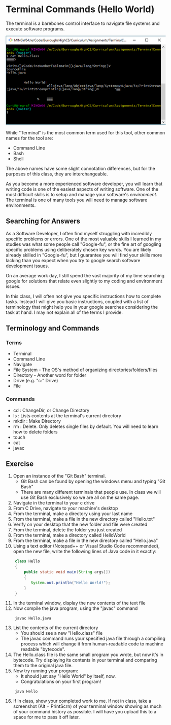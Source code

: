 # Terminal Commands (Hello World)
The terminal is a barebones control interface to navigate file systems and execute software programs.

![Terminal](./Terminal.png)

While "Terminal" is the most common term used for this tool, other common names for the tool are:
* Command Line
* Bash
* Shell

The above names have some slight connotation differences, but for the purposes of this class, they are interchangeable.

As you become a more experienced software developer, you will learn that writing code is one of the easiest aspects of writing software. One of the most difficult skills is to setup and manage your software's _environment_. The terminal is one of many tools you will need to manage software environments.

## Searching for Answers
As a Software Developer, I often find myself struggling with incredibly specific problems or errors. One of the most valuable skills I learned in my studies was what some people call "Google-fu", or the fine art of googling specific problems using deliberately chosen key words. You are likely already skilled in "Google-fu", but I guarantee you will find your skills more lacking than you expect when you try to google search software development issues.

On an average work day, I still spend the vast majority of my time searching google for solutions that relate even slightly to my coding and environment issues.

In this class, I will often not give you specific instructions how to complete tasks. Instead I will give you basic instructions, coupled with a list of terminology that might help you in your google searches considering the task at hand. I may not explain all of the terms I provide.

## Terminology and Commands
### Terms
* Terminal
* Command Line
* Navigate
* File System - The OS's method of organizing directories/folders/files
* Directory - Another word for folder
* Drive (e.g. "c:" Drive)
* File

### Commands
* cd : ChangeDir, or Change Directory
* ls : Lists contents at the terminal's current directory
* mkdir : Make Directory
* rm : Delete. Only deletes single files by default. You will need to learn how to delete folders
* touch
* cat
* javac

## Exercise
1. Open an instance of the "Git Bash" terminal.
    * Git Bash can be found by opening the windows menu and typing "Git Bash"
    * There are many different terminals that people use. In class we will use Git Bash exclusively so we are all on the same page.
2. Navigate in the terminal to your c drive
3. From C Drive, navigate to your machine's desktop
4. From the terminal, make a directory using your last name
5. From the terminal, make a file in the new directory called "Hello.txt"
6. Verify on your desktop that the new folder and file were created
7. From the terminal, delete the folder you just created
8. From the terminal, make a directory called HelloWorld
9. From the terminal, make a file in the new directory called "Hello.java"
10. Using a text editor (Notepad++ or Visual Studio Code recommended), open the new file, write the following lines of Java code in it exactly:
```Java
    class Hello
    {  
        public static void main(String args[])
        {
           System.out.println("Hello World!");
        }
    }
```
11. In the terminal window, display the new contents of the text file
12. Now compile the java program, using the "javac" command
```
    javac Hello.java
```
13. List the contents of the current directory  
    * You should see a new "Hello.class" file
    * The javac command runs your specified java file through a compiling process which will change it from human-readable code to machine readable "bytecode".
14. The Hello.class file is the same small program you wrote, but now it's in bytecode. Try displaying its contents in your terminal and comparing them to the original java file.
15. Now try running your program:
    * It should just say "Hello World" by itself, now.
    * Congratulations on your first program!
```
    java Hello
```
16. If in class, show your completed work to me. If not in class, take a screenshot (Alt + PrintScrn) of your terminal window showing as much of your command history as possible. I will have you upload this to a space for me to pass it off later.
